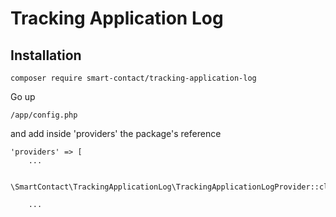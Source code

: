 # Tracking Application Log

## Installation

```
composer require smart-contact/tracking-application-log
```

Go up
```
/app/config.php
```

and add inside 'providers' the package's reference
```
'providers' => [
    ...

    \SmartContact\TrackingApplicationLog\TrackingApplicationLogProvider::class,
    
    ...
```
